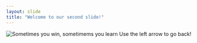 ```yaml
---
layout: slide
title: "Welcome to our second slide!"
---
```

![Sometimes you win, sometimems you *learn*](https://www.dreamstime.com/sometimes-you-win-learn-inspirational-quote-image118625761)
Use the left arrow to go back!
